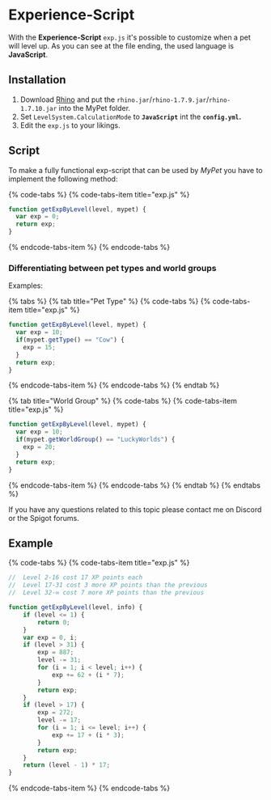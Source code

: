 # Experience-Script

With the **Experience-Script** `exp.js` it's possible to customize when a pet will level up. As you can see at the file ending, the used language is **JavaScript**.

## Installation

1. Download [Rhino](https://developer.mozilla.org/en-US/docs/Mozilla/Projects/Rhino/Download_Rhino) and put the `rhino.jar`/`rhino-1.7.9.jar`/`rhino-1.7.10.jar` into the MyPet folder.
2. Set `LevelSystem.CalculationMode` to **`JavaScript`** int the **`config.yml`.**
3. Edit the `exp.js` to your likings.

## Script

To make a fully functional exp-script that can be used by _MyPet_ you have to implement the following method:

{% code-tabs %}
{% code-tabs-item title="exp.js" %}
```javascript
function getExpByLevel(level, mypet) {
  var exp = 0;
  return exp;
}
```
{% endcode-tabs-item %}
{% endcode-tabs %}

### **Differentiating between pet types and world groups**

Examples:

{% tabs %}
{% tab title="Pet Type" %}
{% code-tabs %}
{% code-tabs-item title="exp.js" %}
```javascript
function getExpByLevel(level, mypet) {
  var exp = 10;
  if(mypet.getType() == "Cow") {
    exp = 15;
  }
  return exp;
}
```
{% endcode-tabs-item %}
{% endcode-tabs %}
{% endtab %}

{% tab title="World Group" %}
{% code-tabs %}
{% code-tabs-item title="exp.js" %}
```javascript
function getExpByLevel(level, mypet) {
  var exp = 10;
  if(mypet.getWorldGroup() == "LuckyWorlds") {
    exp = 20;
  }
  return exp;
}
```
{% endcode-tabs-item %}
{% endcode-tabs %}
{% endtab %}
{% endtabs %}

If you have any questions related to this topic please contact me on Discord or the Spigot forums.

## Example

{% code-tabs %}
{% code-tabs-item title="exp.js" %}
```javascript
//  Level 2-16 cost 17 XP points each
//  Level 17-31 cost 3 more XP points than the previous
//  Level 32-∞ cost 7 more XP points than the previous

function getExpByLevel(level, info) {
    if (level <= 1) {
        return 0;
    }
    var exp = 0, i;
    if (level > 31) {
        exp = 887;
        level -= 31;
        for (i = 1; i < level; i++) {
            exp += 62 + (i * 7);
        }
        return exp;
    }
    if (level > 17) {
        exp = 272;
        level -= 17;
        for (i = 1; i <= level; i++) {
            exp += 17 + (i * 3);
        }
        return exp;
    }
    return (level - 1) * 17;
}
```
{% endcode-tabs-item %}
{% endcode-tabs %}

